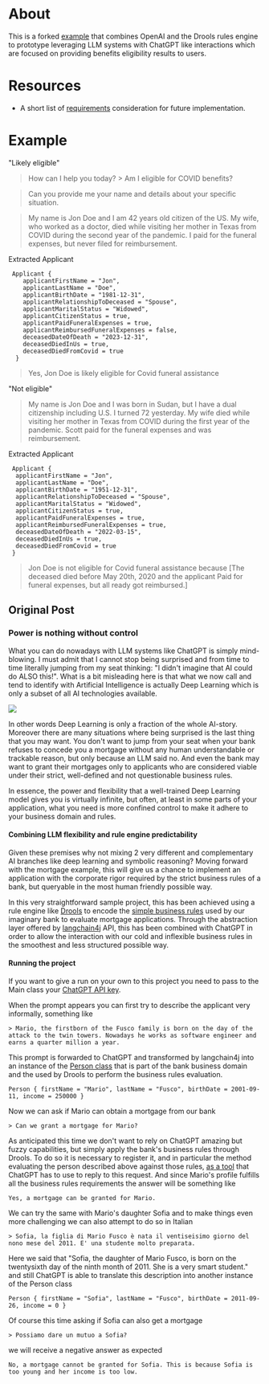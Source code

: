 # About

This is a forked [example](link) that combines OpenAI and the Drools rules engine to prototype leveraging LLM systems with ChatGPT like interactions which are focused on providing benefits eligibility results to users.

# Resources
- A short list of [requirements](./REQUIREMENTS.md) consideration for future implementation.

# Example

"Likely eligible"


> How can I help you today? > Am I eligible for COVID benefits?

> Can you provide me your name and details about your specific situation.

> My name is Jon Doe and I am 42 years old citizen of the US. My wife, who worked as a doctor, died while visiting her mother in Texas from COVID during the second year of the pandemic. I paid for the funeral expenses, but never filed for reimbursement.

Extracted Applicant

```
 Applicant {
    applicantFirstName = "Jon",
    applicantLastName = "Doe",
    applicantBirthDate = "1981-12-31",
    applicantRelationshipToDeceased = "Spouse",
    applicantMaritalStatus = "Widowed",
    applicantCitizenStatus = true,
    applicantPaidFuneralExpenses = true,
    applicantReimbursedFuneralExpenses = false,
    deceasedDateOfDeath = "2023-12-31",
    deceasedDiedInUs = true,
    deceasedDiedFromCovid = true
  }
 ```

> Yes, Jon Doe is likely eligible for Covid funeral assistance


"Not eligible"

> My name is Jon Doe and I was born in Sudan, but I have a dual citizenship including U.S. I turned 72 yesterday. My wife died while visiting her mother in Texas from COVID during the first year of the pandemic. Scott paid for the funeral expenses and was reimbursement.

Extracted Applicant

```
 Applicant {
  applicantFirstName = "Jon",
  applicantLastName = "Doe",
  applicantBirthDate = "1951-12-31",
  applicantRelationshipToDeceased = "Spouse",
  applicantMaritalStatus = "Widowed",
  applicantCitizenStatus = true,
  applicantPaidFuneralExpenses = true,
  applicantReimbursedFuneralExpenses = true,
  deceasedDateOfDeath = "2022-03-15",
  deceasedDiedInUs = true,
  deceasedDiedFromCovid = true
 }
```

> Jon Doe is not eligible for Covid funeral assistance because [The deceased died before May 20th, 2020 and the applicant Paid for funeral expenses, but all ready got reimbursed.]


## Original Post

### Power is nothing without control

What you can do nowadays with LLM systems like ChatGPT is simply mind-blowing. I must admit that I cannot stop being surprised and from time to time literally jumping from my seat thinking: "I didn't imagine that AI could do ALSO this!". What is a bit misleading here is that what we now call and tend to identify with Artificial Intelligence is actually Deep Learning which is only a subset of all AI technologies available.

![](images/AI-ML-DL-1.png)

In other words Deep Learning is only a fraction of the whole AI-story. Moreover there are many situations where being surprised is the last thing that you may want. You don't want to jump from your seat when your bank refuses to concede you a mortgage without any human understandable or trackable reason, but only because an LLM said no. And even the bank may want to grant their mortgages only to applicants who are considered viable under their strict, well-defined and not questionable business rules.

In essence, the power and flexibility that a well-trained Deep Learning model gives you is virtually infinite, but often, at least in some parts of your application, what you need is more confined control to make it adhere to your business domain and rules.

#### Combining LLM flexibility and rule engine predictability

Given these premises why not mixing 2 very different and complementary AI branches like deep learning and symbolic reasoning? Moving forward with the mortgage example, this will give us a chance to implement an application with the corporate rigor required by the strict business rules of a bank, but queryable in the most human friendly possible way.

In this very straightforward sample project, this has been achieved using a rule engine like [Drools](https://www.drools.org/) to encode the [simple business rules](https://github.com/mariofusco/droolsGPT/blob/main/src/main/resources/mortgage.drl) used by our imaginary bank to evaluate mortgage applications. Through the abstraction layer offered by [langchain4j](https://github.com/langchain4j/langchain4j) API, this has been combined with ChatGPT in order to allow the interaction with our cold and inflexible business rules in the smoothest  and less structured possible way.

#### Running the project

If you want to give a run on your own to this project you need to pass to the Main class your [ChatGPT API key](https://platform.openai.com/account/api-keys).

When the prompt appears you can first try to describe the applicant very informally, something like

```
> Mario, the firstborn of the Fusco family is born on the day of the attack to the twin towers. Nowadays he works as software engineer and earns a quarter million a year.
```

This prompt is forwarded to ChatGPT and transformed by langchain4j into an instance of the [Person class](https://github.com/mariofusco/droolsGPT/blob/main/src/main/java/org/mfusco/Person.java) that is part of the bank business domain and the used by Drools to perform the business rules evaluation.

```
Person { firstName = "Mario", lastName = "Fusco", birthDate = 2001-09-11, income = 250000 }
```

Now we can ask if Mario can obtain a mortgage from our bank

```
> Can we grant a mortgage for Mario?
```

As anticipated this time we don't want to rely on ChatGPT amazing but fuzzy capabilities, but simply apply the bank's business rules through Drools. To do so it is necessary to register it, and in particular the method evaluating the person described above against those rules, [as a tool](https://github.com/mariofusco/droolsGPT/blob/929f69bc369374886907281d8147d0dab4bd6fab/src/main/java/org/mfusco/DroolsMortgageCalculator.java#L25) that ChatGPT has to use to reply to this request. And since Mario's profile fulfills all the business rules requirements the answer will be something like

```
Yes, a mortgage can be granted for Mario.
```

We can try the same with Mario's daughter Sofia and to make things even more challenging we can also attempt to do so in Italian

```
> Sofia, la figlia di Mario Fusco è nata il ventiseisimo giorno del nono mese del 2011. E' una studente molto preparata.
```

Here we said that "Sofia, the daughter of Mario Fusco, is born on the twentysixth day of the ninth month of 2011. She is a very smart student." and still ChatGPT is able to translate this description into another instance of the Person class

```
Person { firstName = "Sofia", lastName = "Fusco", birthDate = 2011-09-26, income = 0 }
```

Of course this time asking if Sofia can also get a mortgage

```
> Possiamo dare un mutuo a Sofia?
```

we will receive a negative answer as expected

```
No, a mortgage cannot be granted for Sofia. This is because Sofia is too young and her income is too low.
```
